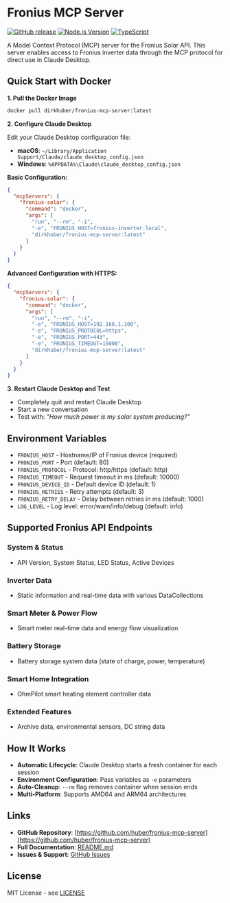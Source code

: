 # Fronius MCP Server

[![GitHub release](https://img.shields.io/github/v/release/huber/fronius-mcp-server)](https://github.com/huber/fronius-mcp-server/releases)
[![Node.js Version](https://img.shields.io/badge/node-%3E%3D20-brightgreen)](https://github.com/huber/fronius-mcp-server)
[![TypeScript](https://img.shields.io/badge/TypeScript-5.9-blue)](https://www.typescriptlang.org/)

A Model Context Protocol (MCP) server for the Fronius Solar API. This server enables access to Fronius inverter data through the MCP protocol for direct use in Claude Desktop.

## Quick Start with Docker

**1. Pull the Docker Image**
```bash
docker pull dirkhuber/fronius-mcp-server:latest
```

**2. Configure Claude Desktop**

Edit your Claude Desktop configuration file:
- **macOS**: `~/Library/Application Support/Claude/claude_desktop_config.json`
- **Windows**: `%APPDATA%\Claude\claude_desktop_config.json`

**Basic Configuration:**
```json
{
  "mcpServers": {
    "fronius-solar": {
      "command": "docker",
      "args": [
        "run", "--rm", "-i",
        "-e", "FRONIUS_HOST=fronius-inverter.local",
        "dirkhuber/fronius-mcp-server:latest"
      ]
    }
  }
}
```

**Advanced Configuration with HTTPS:**
```json
{
  "mcpServers": {
    "fronius-solar": {
      "command": "docker",
      "args": [
        "run", "--rm", "-i",
        "-e", "FRONIUS_HOST=192.168.1.100",
        "-e", "FRONIUS_PROTOCOL=https",
        "-e", "FRONIUS_PORT=443",
        "-e", "FRONIUS_TIMEOUT=15000",
        "dirkhuber/fronius-mcp-server:latest"
      ]
    }
  }
}
```

**3. Restart Claude Desktop and Test**
- Completely quit and restart Claude Desktop
- Start a new conversation
- Test with: *"How much power is my solar system producing?"*

## Environment Variables

- `FRONIUS_HOST` - Hostname/IP of Fronius device (required)
- `FRONIUS_PORT` - Port (default: 80)
- `FRONIUS_PROTOCOL` - Protocol: http/https (default: http)
- `FRONIUS_TIMEOUT` - Request timeout in ms (default: 10000)
- `FRONIUS_DEVICE_ID` - Default device ID (default: 1)
- `FRONIUS_RETRIES` - Retry attempts (default: 3)
- `FRONIUS_RETRY_DELAY` - Delay between retries in ms (default: 1000)
- `LOG_LEVEL` - Log level: error/warn/info/debug (default: info)

## Supported Fronius API Endpoints

### System & Status
- API Version, System Status, LED Status, Active Devices

### Inverter Data
- Static information and real-time data with various DataCollections

### Smart Meter & Power Flow
- Smart meter real-time data and energy flow visualization

### Battery Storage
- Battery storage system data (state of charge, power, temperature)

### Smart Home Integration
- OhmPilot smart heating element controller data

### Extended Features
- Archive data, environmental sensors, DC string data

## How It Works

- **Automatic Lifecycle**: Claude Desktop starts a fresh container for each session
- **Environment Configuration**: Pass variables as `-e` parameters
- **Auto-Cleanup**: `--rm` flag removes container when session ends
- **Multi-Platform**: Supports AMD64 and ARM64 architectures

## Links

- **GitHub Repository**: [https://github.com/huber/fronius-mcp-server](https://github.com/huber/fronius-mcp-server)
- **Full Documentation**: [README.md](https://github.com/huber/fronius-mcp-server#readme)
- **Issues & Support**: [GitHub Issues](https://github.com/huber/fronius-mcp-server/issues)

## License

MIT License - see [LICENSE](https://github.com/huber/fronius-mcp-server/blob/main/LICENSE)